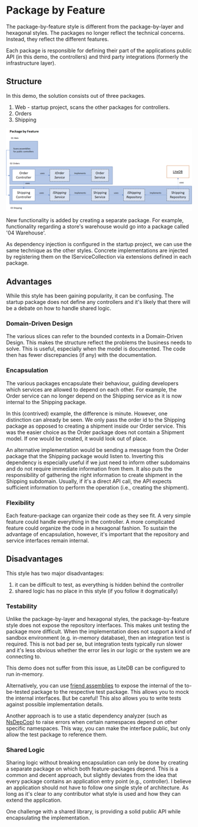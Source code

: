 # Package by Feature

The package-by-feature style is different from the package-by-layer and hexagonal styles.
The packages no longer reflect the technical concerns. Instead, they reflect the different features.

Each package is responsible for defining their part of the applications public API (in this demo, the controllers) and third party integrations (formerly the infrastructure layer).

## Structure
In this demo, the solution consists out of three packages.

1. Web - startup project, scans the other packages for controllers.
2. Orders
3. Shipping

![vertical slice architecture](./architecture.png)

New functionality is added by creating a separate package. For example, functionality regarding a store's warehouse would go into a package called '04 Warehouse'.

As dependency injection is configured in the startup project, we can use the same technique as the other styles. Concrete implementations are injected by registering them on the IServiceCollection via extensions defined in each package.

## Advantages
While this style has been gaining popularity, it can be confusing. The startup package does not define any controllers and it's likely that there will be a debate on how to handle shared logic.

### Domain-Driven Design
The various slices can refer to the bounded contexts in a Domain-Driven Design. This makes the structure reflect the problems the business needs to solve. This is useful, especially when the model is documented. The code then has fewer discrepancies (if any) with the documentation.

### Encapsulation
The various packages encapsulate their behaviour, guiding developers which services are allowed to depend on each other. For example, the Order service can no longer depend on the Shipping service as it is now internal to the Shipping package.

In this (contrived) example, the difference is minute. However, one distinction can already be seen. We only pass the order id to the Shipping package as opposed to creating a shipment inside our Order service. This was the easier choice as the Order package does not contain a Shipment model. If one would be created, it would look out of place.

An alternative implementation would be sending a message from the Order package that the Shipping package would listen to. Inverting this dependency is especially useful if we just need to inform other subdomains and do not require immediate information from them. It also puts the responsibility of gathering the right information to create shipment in the Shipping subdomain. Usually, if it's a direct API call, the API expects sufficient information to perform the operation (i.e., creating the shipment).

### Flexibility
Each feature-package can organize their code as they see fit. A very simple feature could handle everything in the controller. A more complicated feature could organize the code in a hexagonal fashion. To sustain the advantage of encapsulation, however, it's important that the repository and service interfaces remain internal.

## Disadvantages
This style has two major disadvantages: 

1. it can be difficult to test, as everything is hidden behind the controller
2. shared logic has no place in this style (if you follow it dogmatically)

### Testability
Unlike the package-by-layer and hexagonal styles, the package-by-feature style does not expose the repository interfaces. This makes unit testing the package more difficult. When the implementation does not support a kind of sandbox environment (e.g. in-memory database), then an integration test is required. This is not bad per se, but integration tests typically run slower and it's less obvious whether the error lies in our logic or the system we are connecting to.

This demo does not suffer from this issue, as LiteDB can be configured to run in-memory.

Alternatively, you can use [friend assemblies](https://docs.microsoft.com/en-us/dotnet/standard/assembly/friend) to expose the internal of the to-be-tested package to the respective test package. This allows you to mock the internal interfaces. But be careful! This also allows you to write tests against possible implementation details.

Another approach is to use a static dependency analyzer (such as [NsDepCop](https://github.com/realvizu/NsDepCop)) to raise errors when certain namespaces depend on other specific namespaces. This way, you can make the interface public, but only allow the test package to reference them.

### Shared Logic
Sharing logic without breaking encapsulation can only be done by creating a separate package on which both feature-packages depend. This is a common and decent approach, but slightly deviates from the idea that every package contains an application entry point (e.g., controller). I believe an application should not have to follow one single style of architecture. As long as it's clear to any contributor what style is used and how they can extend the application.

One challenge with a shared library, is providing a solid public API while encapsulating the implementation.

